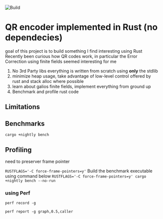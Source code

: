 ![Build](https://github.com/isaiah-perumalla/qrs/actions/workflows/rust.yml/badge.svg)
# QR encoder implemented in Rust (no dependecies)
goal of this project is to build something I find interesting using Rust
Recently been curious how QR codes work, in particular the Error Correction using finite fields seemed interesting for me 

1. No 3rd Party libs everything is written from scratch using **only** the stdlib
2. minimize heap usage, take advantage of low-level control offered by rust and stack alloc where possible
3. learn about galios finite fields, implement everything from ground up
4. Benchmark and profile rust code


## Limitations

## Benchmarks
`cargo +nightly bench`

## Profiling 
need to preserver frame pointer

`RUSTFLAGS='-C force-frame-pointers=y'`
Build the benchmark executable using command below
`RUSTFLAGS='-C force-frame-pointers=y' cargo +nightly bench --no-run`

### using Perf
`perf record -g `

`perf report -g graph,0.5,caller`

